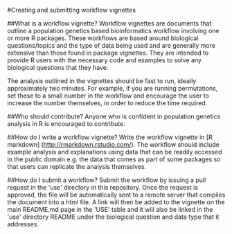 #Creating and submitting workflow vignettes

##What is a workflow vignette?
Workflow vignettes are documents that outline a population genetics based bioinformatics workflow involving one or more R packages. These workflows are based around biological questions/topics and the type of data being used and are generally more extensive than those found in package vignettes. They are intended to provide R users with the necessary code and examples to solve any biological questions that they have. 

The analysis outlined in the vignettes should be fast to run, ideally approximately two minutes. For example, if you are running permutations, set these to a small number in the workflow and encourage the user to increase the number themselves, in order to reduce the time required. 

##Who should contribute?
Anyone who is confident in population genetics analysis in R is encouraged to contribute.

##How do I write a workflow vignette?
Write the workflow vignette in [R markdown] (http://rmarkdown.rstudio.com/). The workflow should include example analysis and explanations using data that can be readily accessed in the public domain e.g. the data that comes as part of some packages so that users can replicate the analysis themselves. 

##How do I submit a workflow?
Submit the workflow by issuing a pull request in the 'use' directory in this repository. Once the request is approved, the file will be automatically sent to a remote server that compiles the document into a html file. A link will then be added to the vignette on the main README.md page in the 'USE' table and it will also be linked in the 'use' directory README under the biological question and data type that it addresses. 
